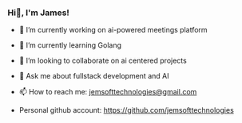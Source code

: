 ### Hi👋, I'm James!

- 🔭 I’m currently working on ai-powered meetings platform
- 🌱 I’m currently learning Golang
- 👯 I’m looking to collaborate on ai centered projects
- 💬 Ask me about fullstack development and AI
- 📫 How to reach me: jemsofttechnologies@gmail.com

- Personal github account: https://github.com/jemsofttechnologies
